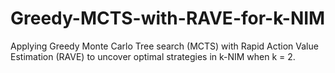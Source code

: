 # Greedy-MCTS-with-RAVE-for-k-NIM
Applying Greedy Monte Carlo Tree search (MCTS) with Rapid Action Value Estimation (RAVE) to uncover optimal strategies in k-NIM when k = 2.
